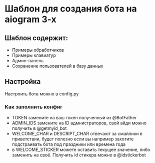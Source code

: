 # Шаблон для создания бота на aiogram 3-x

## Шаблон содержит:
- Примеры обработчиков
- Примеры клавиатур
- Админ-панель
- Сохранение пользователей в базу данных

## Настройка
Настроить бота можно в config.py

### Как заполнить конфиг
- TOKEN замените на ваш токен полученный из @BotFather
- ADMIN_IDS замените на ID адмнистраторов, свой айди можно получить в @getmyid_bot
- WELCOME_CHAR и DESCRIPT_CHAR отвечают за смайлики в приветствии, будет полезно если вы например захотите подстраивать бота под праздники или времена года
- в WELCOME_STICKER можете оставить текущее значение, либо заменить на своё. Получить id стикера можно в @idstickerbot
